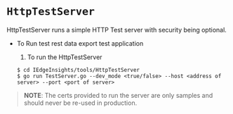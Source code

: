 # `HttpTestServer`

HttpTestServer runs a simple HTTP Test server with security being optional.

* To Run test rest data export test application

    1. To run the HttpTestServer
    ```
    $ cd IEdgeInsights/tools/HttpTestServer
    $ go run TestServer.go --dev_mode <true/false> --host <address of server> --port <port of server>
    ```

> **NOTE**: The certs provided to run the server are only samples and should never be re-used in production.
